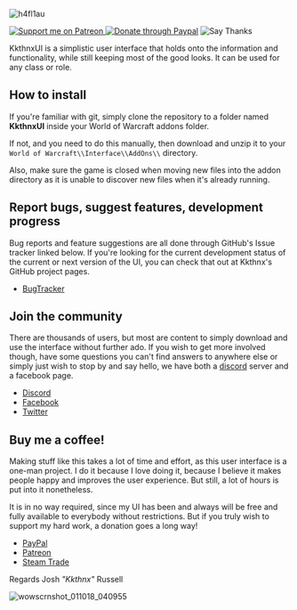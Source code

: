 ![h4fl1au](https://user-images.githubusercontent.com/1692977/31845157-13107948-b5cc-11e7-926d-67e669b8ca69.png)

[![Support me on Patreon](https://i.imgur.com/FzTLsYV.png) ](https://www.patreon.com/kkthnx)[![Donate through Paypal](https://i.imgur.com/IkPCLeh.png)](https://www.paypal.me/kkthnx) ![Say Thanks](https://img.shields.io/badge/Say%20Thanks-!-1EAEDB.svg)

KkthnxUI is a simplistic user interface that holds onto the information and functionality, while still keeping most of the good looks.
It can be used for any class or role.

## How to install

If you're familiar with git, simply clone the repository to a folder named **KkthnxUI** inside your World of Warcraft addons folder.

If not, and you need to do this manually, then download and unzip it to your `World of Warcraft\\Interface\\AddOns\\` directory.

Also, make sure the game is closed when moving new files into the addon directory as it is unable to discover new files when it's already running.

## Report bugs, suggest features, development progress

Bug reports and feature suggestions are all done through GitHub's Issue tracker linked below. If you're looking for the current development status of the current or next version of the UI, you can check that out at Kkthnx's GitHub project pages.

* [BugTracker](https://github.com/Kkthnx-WoW/KkthnxUI/issues)

## Join the community

There are thousands of users, but most are content to simply download and use the interface without further ado. If you wish to get more involved though, have some questions you can't find answers to anywhere else or simply just wish to stop by and say hello, we have both a [discord](https://discordapp.com/) server and a facebook page.

* [Discord](https://discord.gg/YUmxqQm)
* [Facebook](https://www.facebook.com/kkthnxui)
* [Twitter](https://twitter.com/KkthnxUI)

## Buy me a coffee!

Making stuff like this takes a lot of time and effort, as this user interface is a one-man project. I do it because I love doing it, because I believe it makes people happy and improves the user experience. But still, a lot of hours is put into it nonetheless.

It is in no way required, since my UI has been and always will be free and fully available to everybody without restrictions. But if you truly wish to support my hard work, a donation goes a long way!

* [PayPal](https://www.paypal.me/kkthnx)
* [Patreon](https://www.patreon.com/kkthnx)
* [Steam Trade](https://steamcommunity.com/tradeoffer/new/?partner=21318157&token=hTlU3SPa)

Regards
Josh *"Kkthnx"* Russell

![wowscrnshot_011018_040955](https://user-images.githubusercontent.com/1692977/34911602-e000123a-f89b-11e7-8198-576bab206226.jpg)
